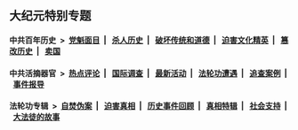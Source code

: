 ## 大纪元特别专题

#### 中共百年历史 &nbsp;>&nbsp; [党魁面目](indexes/nf1176107/README.md?02140430) &nbsp;| &nbsp; [杀人历史](indexes/nf1176106/README.md?02140430) &nbsp;| &nbsp; [破坏传统和道德](indexes/nf1176106/README.md?02140430) &nbsp;| &nbsp; [迫害文化精英](indexes/nf1176111/README.md?02140430) &nbsp;| &nbsp; [篡改历史](indexes/nf1176115/README.md?02140430) &nbsp;| &nbsp; [卖国](indexes/nf1176117/README.md?02140430) 

#### 中共活摘器官 &nbsp;>&nbsp; [热点评论](indexes/nf5879/README.md?02140430) &nbsp;| &nbsp; [国际调查](indexes/nf5947/README.md?02140430) &nbsp;| &nbsp; [最新活动](indexes/nf5883/README.md?02140430) &nbsp;| &nbsp; [法轮功遭遇](indexes/nf5881/README.md?02140430) &nbsp;| &nbsp; [追查案例](indexes/nf5880/README.md?02140430) &nbsp;| &nbsp; [事件报导](indexes/nf5877/README.md?02140430) 

#### 法轮功专辑 &nbsp;>&nbsp; [自焚伪案](indexes/nf5562/README.md?02140430) &nbsp;| &nbsp; [迫害真相](indexes/nf4379/README.md?02140430) &nbsp;| &nbsp; [历史事件回顾](indexes/nf5793/README.md?02140430) &nbsp;| &nbsp; [真相特辑](indexes/nf4389/README.md?02140430) &nbsp;| &nbsp; [社会支持](indexes/nf4386/README.md?02140430) &nbsp;| &nbsp; [大法徒的故事](indexes/nf1147481/README.md?02140430) 
